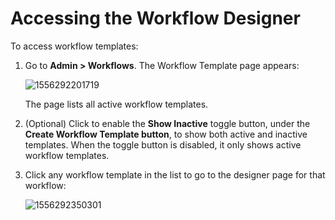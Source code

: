[title]: # (Accessing the Workflow Designer)
[tags]: # (XXX)
[priority]: # (10)

# Accessing the Workflow Designer

To access workflow templates:

1. Go to **Admin > Workflows**. The Workflow Template page appears:

   ![1556292201719](assets/1556292201719.png)

   The page lists all active workflow templates.

1. (Optional) Click to enable the **Show Inactive** toggle button, under the **Create Workflow Template button**, to show both active and inactive templates. When the toggle button is disabled, it only shows active workflow templates.

1. Click any workflow template in the list to go to the designer page for that workflow:

   ![1556292350301](assets/1556292350301.png)
